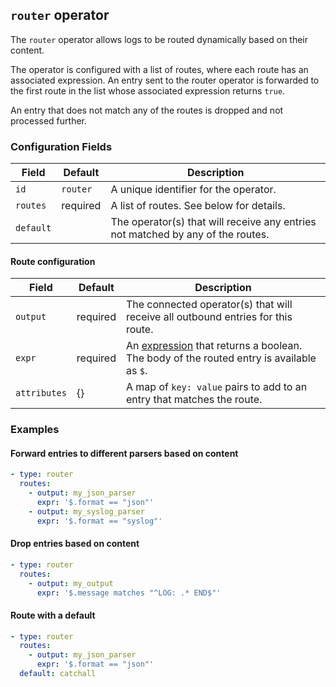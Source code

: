## `router` operator

The `router` operator allows logs to be routed dynamically based on their content.

The operator is configured with a list of routes, where each route has an associated expression.
An entry sent to the router operator is forwarded to the first route in the list whose associated
expression returns `true`.

An entry that does not match any of the routes is dropped and not processed further.

### Configuration Fields

| Field     | Default  | Description | 
| ---       | ---      | ---         |
| `id`      | `router` | A unique identifier for the operator. |
| `routes`  | required | A list of routes. See below for details. |
| `default` |          | The operator(s) that will receive any entries not matched by any of the routes. |

#### Route configuration

| Field        | Default  | Description |
| ---          | ---      | ---         |
| `output`     | required | The connected operator(s) that will receive all outbound entries for this route. |
| `expr`       | required | An [expression](/docs/types/expression.md) that returns a boolean. The body of the routed entry is available as `$`. |
| `attributes` | {}       | A map of `key: value` pairs to add to an entry that matches the route. |


### Examples

#### Forward entries to different parsers based on content

```yaml
- type: router
  routes:
    - output: my_json_parser
      expr: '$.format == "json"'
    - output: my_syslog_parser
      expr: '$.format == "syslog"'
```

#### Drop entries based on content

```yaml
- type: router
  routes:
    - output: my_output
      expr: '$.message matches "^LOG: .* END$"'
```

#### Route with a default

```yaml
- type: router
  routes:
    - output: my_json_parser
      expr: '$.format == "json"'
  default: catchall
```
